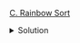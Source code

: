 [C. Rainbow Sort](https://codingcompetitions.withgoogle.com/codejam/round/0000000000c95b94/0000000000cada38)

<details><summary>Solution</summary>

![](../../../../assets/farewell_c.png)

</details>
